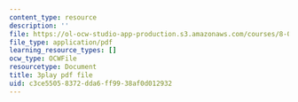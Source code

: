 ```yaml
---
content_type: resource
description: ''
file: https://ol-ocw-studio-app-production.s3.amazonaws.com/courses/8-01sc-classical-mechanics-fall-2016/c3ce55058372dda6ff9938af0d012932_d9ugFckUBcg.pdf
file_type: application/pdf
learning_resource_types: []
ocw_type: OCWFile
resourcetype: Document
title: 3play pdf file
uid: c3ce5505-8372-dda6-ff99-38af0d012932
---
```

